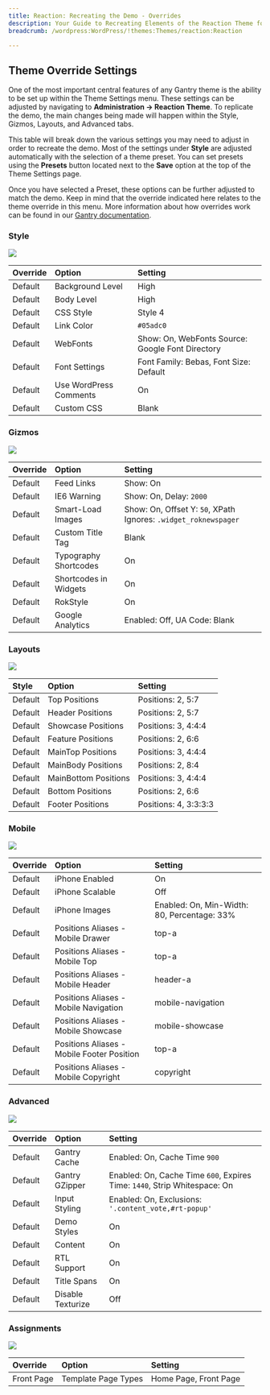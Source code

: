 ```yaml
---
title: Reaction: Recreating the Demo - Overrides
description: Your Guide to Recreating Elements of the Reaction Theme for WordPress
breadcrumb: /wordpress:WordPress/!themes:Themes/reaction:Reaction

---
```


Theme Override Settings
-----
One of the most important central features of any Gantry theme is the ability to be set up within the Theme Settings menu. These settings can be adjusted by navigating to **Administration -> Reaction Theme**. To replicate the demo, the main changes being made will happen within the Style, Gizmos, Layouts, and Advanced tabs. 

This table will break down the various settings you may need to adjust in order to recreate the demo. Most of the settings under **Style** are adjusted automatically with the selection of a theme preset. You can set presets using the **Presets** button located next to the **Save** option at the top of the Theme Settings page.

Once you have selected a Preset, these options can be further adjusted to match the demo. Keep in mind that the override indicated here relates to the theme override in this menu. More information about how overrides work can be found in our [Gantry documentation][override].

### Style

![][style]

| Override    | Option                 | Setting                                          |
| :---------- | :----------            | :----------                                      |
| Default     | Background Level       | High                                             |
| Default     | Body Level             | High                                             |
| Default     | CSS Style              | Style 4                                          |
| Default     | Link Color             | `#05adc0`                                        |
| Default     | WebFonts               | Show: On, WebFonts Source: Google Font Directory |
| Default     | Font Settings          | Font Family: Bebas, Font Size: Default           |
| Default     | Use WordPress Comments | On                                               |
| Default     | Custom CSS             | Blank                                            |

### Gizmos

![][gizmos]

| Override    | Option                | Setting                                                         |
| :---------- | :----------           | :----------                                                     |
| Default     | Feed Links            | Show: On                                                        |
| Default     | IE6 Warning           | Show: On, Delay: `2000`                                         |
| Default     | Smart-Load Images     | Show: On, Offset Y: `50`, XPath Ignores: `.widget_roknewspager` |
| Default     | Custom Title Tag      | Blank                                                           |
| Default     | Typography Shortcodes | On                                                              |
| Default     | Shortcodes in Widgets | On                                                              |
| Default     | RokStyle              | On                                                              |
| Default     | Google Analytics      | Enabled: Off, UA Code: Blank                                    |

### Layouts

![][layouts]

| Style       | Option               | Setting               |
| :---------- | :----------          | :----------           |
| Default     | Top Positions        | Positions: 2, 5:7     |
| Default     | Header Positions     | Positions: 2, 5:7     |
| Default     | Showcase Positions   | Positions: 3, 4:4:4   |
| Default     | Feature Positions    | Positions: 2, 6:6     |
| Default     | MainTop Positions    | Positions: 3, 4:4:4   |
| Default     | MainBody Positions   | Positions: 2, 8:4     |
| Default     | MainBottom Positions | Positions: 3, 4:4:4   |
| Default     | Bottom Positions     | Positions: 2, 6:6     |
| Default     | Footer Positions     | Positions: 4, 3:3:3:3 |

### Mobile

![][layouts]

| Override    | Option                                     | Setting                                     |
| :---------- | :----------                                | :----------                                 |
| Default     | iPhone Enabled                             | On                                          |
| Default     | iPhone Scalable                            | Off                                         |
| Default     | iPhone Images                              | Enabled: On, Min-Width: 80, Percentage: 33% |
| Default     | Positions Aliases - Mobile Drawer          | top-a                                       |
| Default     | Positions Aliases - Mobile Top             | top-a                                       |
| Default     | Positions Aliases - Mobile Header          | header-a                                    |
| Default     | Positions Aliases - Mobile Navigation      | mobile-navigation                           |
| Default     | Positions Aliases - Mobile Showcase        | mobile-showcase                             |
| Default     | Positions Aliases - Mobile Footer Position | top-a                                       |
| Default     | Positions Aliases - Mobile Copyright       | copyright                                   |

### Advanced

![][advanced]

| Override    | Option                  | Setting                                                                   |
| :---------- | :----------             | :----------                                                               |
| Default     | Gantry Cache            | Enabled: On, Cache Time `900`                                             |
| Default     | Gantry GZipper          | Enabled: On, Cache Time `600`, Expires Time: `1440`, Strip Whitespace: On |
| Default     | Input Styling           | Enabled: On, Exclusions: `'.content_vote,#rt-popup'`                      |
| Default     | Demo Styles             | On                                                                        |
| Default     | Content                 | On                                                                        |
| Default     | RTL Support             | On                                                                        |
| Default     | Title Spans             | On                                                                        |
| Default     | Disable Texturize       | Off                                                                       |

### Assignments

![][assignmnets]

| Override    | Option              | Setting               |
| :---------- | :----------         | :----------           |
| Front Page  | Template Page Types | Home Page, Front Page |

[override]: http://gantry-framework.org/documentation/wordpress/configure/
[advanced]: assets/setadvanced.jpeg
[layouts]: assets/setlayouts.jpeg
[assignmnets]: assets/setassignments.jpeg
[gizmos]: assets/setgizmos.jpeg
[style]: assets/setstyle.jpeg
[mobile]: assets/setmobile.jpeg
